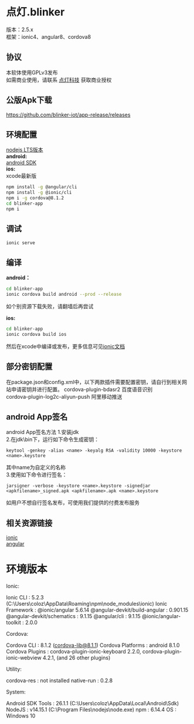 # 点灯.blinker  
版本：2.5.x  
框架：ionic4、angular8、cordova8  

## 协议
本软体使用GPLv3发布  
如需商业使用，请联系 [点灯科技](https://diandeng.tech/) 获取商业授权  

## 公版Apk下载  
https://github.com/blinker-iot/app-release/releases  

## 环境配置  
[nodejs LTS版本](https://nodejs.org/en/)  
**android:**  
[android SDK](https://developer.android.google.cn/)  
**ios:**  
xcode最新版  


```bash
npm install -g @angular/cli
npm install -g @ionic/cli
npm i -g cordova@8.1.2
cd blinker-app
npm i
```

## 调试  
```bash
ionic serve
```

## 编译  
**android：**  
```bash
cd blinker-app
ionic cordova build android --prod --release
```
如个别资源下载失败，请翻墙后再尝试  

**ios:**  
```bash
cd blinker-app
ionic cordova build ios
```
然后在xcode中编译或发布，更多信息可见[ionic文档](https://ionicframework.com/docs/building/ios)  

## 部分密钥配置
在package.json和config.xml中，以下两款插件需要配置密钥，请自行到相关网站申请密钥并进行配置。
cordova-plugin-bdasr2  百度语音识别  
cordova-plugin-log2c-aliyun-push  阿里移动推送  

## android App签名
android App签名方法
1.安装jdk  
2.在jdk\bin下，运行如下命令生成密钥：  
```base
keytool -genkey -alias <name> -keyalg RSA -validity 10000 -keystore <name>.keystore
```

其中name为自定义的名称  
3.使用如下命令进行签名：
```base
jarsigner -verbose -keystore <name>.keystore -signedjar <apkfilename>_signed.apk <apkfilename>.apk <name>.keystore  
```
如用户不想自行签名发布，可使用我们提供的付费发布服务  

## 相关资源链接
[ionic](https://ionicframework.com/docs/angular/your-first-app)  
[angular](https://angular.cn/docs)  


# 环境版本
Ionic:

   Ionic CLI                     : 5.2.3 (C:\Users\coloz\AppData\Roaming\npm\node_modules\ionic)
   Ionic Framework               : @ionic/angular 5.6.14
   @angular-devkit/build-angular : 0.901.15
   @angular-devkit/schematics    : 9.1.15
   @angular/cli                  : 9.1.15
   @ionic/angular-toolkit        : 2.0.0

Cordova:

   Cordova CLI       : 8.1.2 (cordova-lib@8.1.1)
   Cordova Platforms : android 8.1.0
   Cordova Plugins   : cordova-plugin-ionic-keyboard 2.2.0, cordova-plugin-ionic-webview 4.2.1, (and 26 other plugins)

Utility:

   cordova-res : not installed
   native-run  : 0.2.8

System:

   Android SDK Tools : 26.1.1 (C:\Users\coloz\AppData\Local\Android\Sdk)
   NodeJS            : v14.15.1 (C:\Program Files\nodejs\node.exe)
   npm               : 6.14.4
   OS                : Windows 10